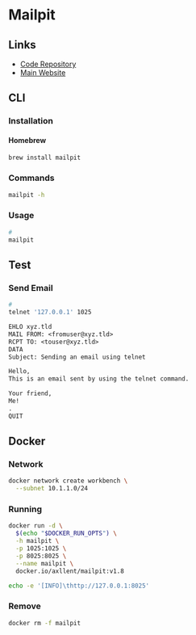 # Mailpit

## Links

- [Code Repository](https://github.com/axllent/mailpit)
- [Main Website](https://mailpit.axllent.org)

## CLI

### Installation

#### Homebrew

```sh
brew install mailpit
```

### Commands

```sh
mailpit -h
```

### Usage

```sh
#
mailpit
```

## Test

### Send Email

```sh
#
telnet '127.0.0.1' 1025
```

```txt
EHLO xyz.tld
MAIL FROM: <fromuser@xyz.tld>
RCPT TO: <touser@xyz.tld>
DATA
Subject: Sending an email using telnet

Hello,
This is an email sent by using the telnet command.

Your friend,
Me!
.
QUIT
```

## Docker

### Network

```sh
docker network create workbench \
  --subnet 10.1.1.0/24
```

### Running

```sh
docker run -d \
  $(echo "$DOCKER_RUN_OPTS") \
  -h mailpit \
  -p 1025:1025 \
  -p 8025:8025 \
  --name mailpit \
  docker.io/axllent/mailpit:v1.8
```

```sh
echo -e '[INFO]\thttp://127.0.0.1:8025'
```

### Remove

```sh
docker rm -f mailpit
```
